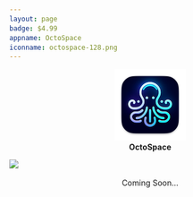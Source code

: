 ```yaml
---
layout: page
badge: $4.99
appname: OctoSpace
iconname: octospace-128.png
---
```

<p align="center">
  <img class="app-icon" src="./assets/img/octospace-128.png">
  <br>
  <span style="font-weight: bold;">OctoSpace</span>
</p>

<div class="row">
  <div class="col m8 offset-m2">
  <img class="rounded-corners" src="{{ site.url | append: site.baseurl}}/assets/img/screenshots/octospace/octospace-1.png">
  </div>
</div>

<p align="center">
<span>Coming Soon...</span>
</p>